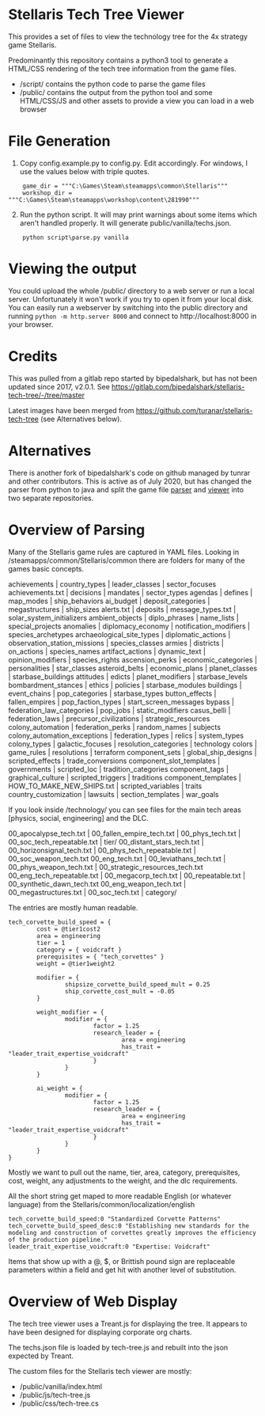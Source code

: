 # Stellaris Tech Tree Viewer

This provides a set of files to view the technology tree for the 4x strategy game Stellaris.

Predominantly this repository contains a python3 tool to generate a HTML/CSS rendering of the tech tree information from the game files.
* /script/ contains the python code to parse the game files
* /public/ contains the output from the python tool and some HTML/CSS/JS and other assets to provide a view you can load in a web browser

# File Generation

1. Copy config.example.py to config.py.   Edit accordingly.  For windows, I use the values below with triple quotes.
```
    game_dir = """C:\Games\Steam\steamapps\common\Stellaris"""
    workshop_dir = """C:\Games\Steam\steamapps\workshop\content\281990"""
```
2. Run the python script.   It will may print warnings about some items which aren't handled properly.  It will generate public/vanilla/techs.json.
```
    python script\parse.py vanilla
```

# Viewing the output

You could upload the whole /public/ directory to a web server or run a local server.   Unfortunately it won't work if
you try to open it from your local disk.   You can easily run a webserver by switching into the public directory and running
```python -m http.server 8000``` and connect to http://localhost:8000 in your browser.

# Credits

This was pulled from a gitlab repo started by bipedalshark, but has not been updated since 2017, v2.0.1.   See https://gitlab.com/bipedalshark/stellaris-tech-tree/-/tree/master

Latest images have been merged from https://github.com/turanar/stellaris-tech-tree (see Alternatives below).

# Alternatives

There is another fork of bipedalshark's code on github managed by tunrar and other contributors.  This is active as of July 2020, but
has changed the parser from python to java and split the game file [parser](https://github.com/turanar/stellaris-technology)
and [viewer](https://github.com/turanar/stellaris-tech-tree) into two separate repositories.

# Overview of Parsing

Many of the Stellaris game rules are captured in YAML files.  Looking in /steamapps/common/Stellaris/common there are folders for many of the games basic concepts.

achievements                  | country_types              | leader_classes                | sector_focuses
achievements.txt              | decisions                  | mandates                      | sector_types
agendas                       | defines                    | map_modes                     | ship_behaviors
ai_budget                     | deposit_categories         | megastructures                | ship_sizes
alerts.txt                    | deposits                   | message_types.txt             | solar_system_initializers
ambient_objects               | diplo_phrases              | name_lists                    | special_projects
anomalies                     | diplomacy_economy          | notification_modifiers        | species_archetypes
archaeological_site_types     | diplomatic_actions         | observation_station_missions  | species_classes
armies                        | districts                  | on_actions                    | species_names
artifact_actions              | dynamic_text               | opinion_modifiers             | species_rights
ascension_perks               | economic_categories        | personalities                 | star_classes
asteroid_belts                | economic_plans             | planet_classes                | starbase_buildings
attitudes                     | edicts                     | planet_modifiers              | starbase_levels
bombardment_stances           | ethics                     | policies                      | starbase_modules
buildings                     | event_chains               | pop_categories                | starbase_types
button_effects                | fallen_empires             | pop_faction_types             | start_screen_messages
bypass                        | federation_law_categories  | pop_jobs                      | static_modifiers
casus_belli                   | federation_laws            | precursor_civilizations       | strategic_resources
colony_automation             | federation_perks           | random_names                  | subjects
colony_automation_exceptions  | federation_types           | relics                        | system_types
colony_types                  | galactic_focuses           | resolution_categories         | technology
colors                        | game_rules                 | resolutions                   | terraform
component_sets                | global_ship_designs        | scripted_effects              | trade_conversions
component_slot_templates      | governments                | scripted_loc                  | tradition_categories
component_tags                | graphical_culture          | scripted_triggers             | traditions
component_templates           | HOW_TO_MAKE_NEW_SHIPS.txt  | scripted_variables            | traits
country_customization         | lawsuits                   | section_templates             | war_goals

If you look inside /technology/ you can see files for the main tech areas [physics, social, engineering] and the DLC.

00_apocalypse_tech.txt      | 00_fallen_empire_tech.txt  | 00_phys_tech.txt             | 00_soc_tech_repeatable.txt       | tier/
00_distant_stars_tech.txt   | 00_horizonsignal_tech.txt  | 00_phys_tech_repeatable.txt  | 00_soc_weapon_tech.txt
00_eng_tech.txt             | 00_leviathans_tech.txt     | 00_phys_weapon_tech.txt      | 00_strategic_resources_tech.txt
00_eng_tech_repeatable.txt  | 00_megacorp_tech.txt       | 00_repeatable.txt            | 00_synthetic_dawn_tech.txt
00_eng_weapon_tech.txt      | 00_megastructures.txt      | 00_soc_tech.txt              | category/

The entries are mostly human readable.

```
tech_corvette_build_speed = {
        cost = @tier1cost2
        area = engineering
        tier = 1
        category = { voidcraft }
        prerequisites = { "tech_corvettes" }
        weight = @tier1weight2

        modifier = {
                shipsize_corvette_build_speed_mult = 0.25
                ship_corvette_cost_mult = -0.05
        }

        weight_modifier = {
                modifier = {
                        factor = 1.25
                        research_leader = {
                                area = engineering
                                has_trait = "leader_trait_expertise_voidcraft"
                        }
                }
        }

        ai_weight = {
                modifier = {
                        factor = 1.25
                        research_leader = {
                                area = engineering
                                has_trait = "leader_trait_expertise_voidcraft"
                        }
                }
        }
}
```

Mostly we want to pull out the name, tier, area, category, prerequisites, cost, weight, any adjustments to the weight, and the dlc requirements.

All the short string get maped to more readable English (or whatever language) from the Stellaris/common/localization/english

```
tech_corvette_build_speed:0 "Standardized Corvette Patterns"
tech_corvette_build_speed_desc:0 "Establishing new standards for the modeling and construction of corvettes greatly improves the efficiency of the production pipeline."
leader_trait_expertise_voidcraft:0 "Expertise: Voidcraft"
```

Items that show up with a @, $, or Brittish pound sign are replaceable parameters within a field and get hit with another level of substitution.

# Overview of Web Display

The tech tree viewer uses a Treant.js for displaying the tree.  It appears to have been designed for displaying corporate org charts.

The techs.json file is loaded by tech-tree.js and rebuilt into the json expected by Treant.

The custom files for the Stellaris tech viewer are mostly:
* /public/vanilla/index.html
* /public/js/tech-tree.js
* /public/css/tech-tree.cs